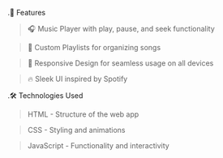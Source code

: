 .🚀 Features

>🎧 Music Player with play, pause, and seek functionality

>📂 Custom Playlists for organizing songs

>🎨 Responsive Design for seamless usage on all devices

>🔥 Sleek UI inspired by Spotify


.🛠️ Technologies Used

>HTML - Structure of the web app

>CSS - Styling and animations

>JavaScript - Functionality and interactivity
